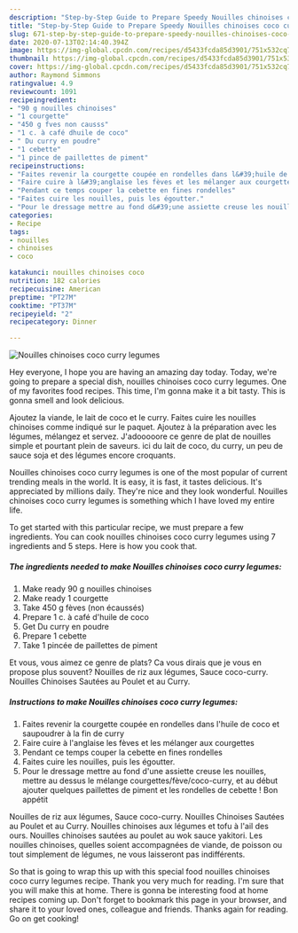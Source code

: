 ```yaml
---
description: "Step-by-Step Guide to Prepare Speedy Nouilles chinoises coco curry legumes"
title: "Step-by-Step Guide to Prepare Speedy Nouilles chinoises coco curry legumes"
slug: 671-step-by-step-guide-to-prepare-speedy-nouilles-chinoises-coco-curry-legumes
date: 2020-07-13T02:14:40.394Z
image: https://img-global.cpcdn.com/recipes/d5433fcda85d3901/751x532cq70/nouilles-chinoises-coco-curry-legumes-photo-principale-de-la-recette.jpg
thumbnail: https://img-global.cpcdn.com/recipes/d5433fcda85d3901/751x532cq70/nouilles-chinoises-coco-curry-legumes-photo-principale-de-la-recette.jpg
cover: https://img-global.cpcdn.com/recipes/d5433fcda85d3901/751x532cq70/nouilles-chinoises-coco-curry-legumes-photo-principale-de-la-recette.jpg
author: Raymond Simmons
ratingvalue: 4.9
reviewcount: 1091
recipeingredient:
- "90 g nouilles chinoises"
- "1 courgette"
- "450 g fves non causss"
- "1 c. à café dhuile de coco"
- " Du curry en poudre"
- "1 cebette"
- "1 pince de paillettes de piment"
recipeinstructions:
- "Faites revenir la courgette coupée en rondelles dans l&#39;huile de coco et saupoudrer à la fin de curry"
- "Faire cuire à l&#39;anglaise les fèves et les mélanger aux courgettes"
- "Pendant ce temps couper la cebette en fines rondelles"
- "Faites cuire les nouilles, puis les égoutter."
- "Pour le dressage mettre au fond d&#39;une assiette creuse les nouilles, mettre au dessus le mélange courgettes/fève/coco-curry, et au début ajouter quelques paillettes de piment et les rondelles de cebette ! Bon appétit"
categories:
- Recipe
tags:
- nouilles
- chinoises
- coco

katakunci: nouilles chinoises coco 
nutrition: 182 calories
recipecuisine: American
preptime: "PT27M"
cooktime: "PT37M"
recipeyield: "2"
recipecategory: Dinner

---
```



![Nouilles chinoises coco curry legumes](https://img-global.cpcdn.com/recipes/d5433fcda85d3901/751x532cq70/nouilles-chinoises-coco-curry-legumes-photo-principale-de-la-recette.jpg)

Hey everyone, I hope you are having an amazing day today. Today, we're going to prepare a special dish, nouilles chinoises coco curry legumes. One of my favorites food recipes. This time, I'm gonna make it a bit tasty. This is gonna smell and look delicious.

Ajoutez la viande, le lait de coco et le curry. Faites cuire les nouilles chinoises comme indiqué sur le paquet. Ajoutez à la préparation avec les légumes, mélangez et servez. J&#39;adooooore ce genre de plat de nouilles simple et pourtant plein de saveurs. ici du lait de coco, du curry, un peu de sauce soja et des légumes encore croquants.

Nouilles chinoises coco curry legumes is one of the most popular of current trending meals in the world. It is easy, it is fast, it tastes delicious. It's appreciated by millions daily. They're nice and they look wonderful. Nouilles chinoises coco curry legumes is something which I have loved my entire life.


To get started with this particular recipe, we must prepare a few ingredients. You can cook nouilles chinoises coco curry legumes using 7 ingredients and 5 steps. Here is how you cook that.

<!--inarticleads1-->

##### The ingredients needed to make Nouilles chinoises coco curry legumes:

1. Make ready 90 g nouilles chinoises
1. Make ready 1 courgette
1. Take 450 g fèves (non écaussés)
1. Prepare 1 c. à café d&#39;huile de coco
1. Get  Du curry en poudre
1. Prepare 1 cebette
1. Take 1 pincée de paillettes de piment


Et vous, vous aimez ce genre de plats? Ca vous dirais que je vous en propose plus souvent? Nouilles de riz aux légumes, Sauce coco-curry. Nouilles Chinoises Sautées au Poulet et au Curry. 

<!--inarticleads2-->

##### Instructions to make Nouilles chinoises coco curry legumes:

1. Faites revenir la courgette coupée en rondelles dans l&#39;huile de coco et saupoudrer à la fin de curry
1. Faire cuire à l&#39;anglaise les fèves et les mélanger aux courgettes
1. Pendant ce temps couper la cebette en fines rondelles
1. Faites cuire les nouilles, puis les égoutter.
1. Pour le dressage mettre au fond d&#39;une assiette creuse les nouilles, mettre au dessus le mélange courgettes/fève/coco-curry, et au début ajouter quelques paillettes de piment et les rondelles de cebette ! Bon appétit


Nouilles de riz aux légumes, Sauce coco-curry. Nouilles Chinoises Sautées au Poulet et au Curry. Nouilles chinoises aux légumes et tofu à l&#39;ail des ours. Nouilles chinoises sautées au poulet au wok sauce yakitori. Les nouilles chinoises, quelles soient accompagnées de viande, de poisson ou tout simplement de légumes, ne vous laisseront pas indifférents. 

So that is going to wrap this up with this special food nouilles chinoises coco curry legumes recipe. Thank you very much for reading. I'm sure that you will make this at home. There is gonna be interesting food at home recipes coming up. Don't forget to bookmark this page in your browser, and share it to your loved ones, colleague and friends. Thanks again for reading. Go on get cooking!
